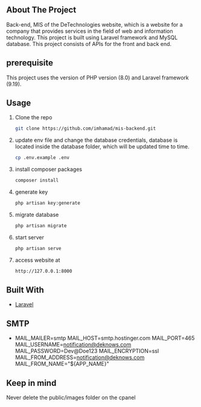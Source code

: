 ## About The Project
Back-end, MIS of the DeTechnologies website, which is a website for a company that provides services in the field of web and information technology. This project is built using Laravel framework and MySQL database. This project consists of APIs for the front and back end.


## prerequisite
This project uses the version of PHP version (8.0) and Laravel framework (9.19).

## Usage

1. Clone the repo

    ```sh
    git clone https://github.com/imhamad/mis-backend.git
    ```

2. update env file and change the database credentials, database is located inside the database folder, which will be updated time to time.

    ```sh
    cp .env.example .env
    ```

3. install composer packages

    ```sh
    composer install
    ```

4. generate key

    ```sh
    php artisan key:generate
    ```

5. migrate database

    ```sh
    php artisan migrate
    ```

6. start server

    ```sh
    php artisan serve
    ```

7. access website at

    ```sh
    http://127.0.0.1:8000
    ```

## Built With

-   [Laravel](https://laravel.com)

## SMTP
- 
  MAIL_MAILER=smtp
  MAIL_HOST=smtp.hostinger.com
  MAIL_PORT=465
  MAIL_USERNAME=notification@deknows.com
  MAIL_PASSWORD=Dev@Doe123
  MAIL_ENCRYPTION=ssl
  MAIL_FROM_ADDRESS=notification@deknows.com
  MAIL_FROM_NAME="${APP_NAME}"

## Keep in mind

Never delete the public/images folder on the cpanel
